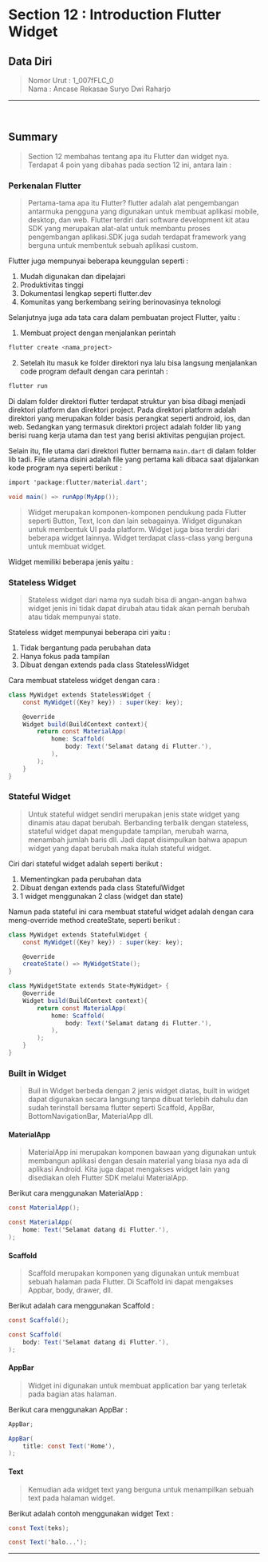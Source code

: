 # Section 12 : Introduction Flutter Widget

## Data Diri

> Nomor Urut  : 1_007fFLC_0 <br>
Nama        : Ancase Rekasae Suryo Dwi Raharjo

--- 

<br>

## **Summary**

>Section 12 membahas tentang apa itu Flutter dan widget nya. Terdapat 4 poin yang dibahas pada section 12 ini, antara lain :

### **Perkenalan Flutter**

>Pertama-tama apa itu Flutter? flutter adalah alat pengembangan antarmuka pengguna yang digunakan untuk membuat aplikasi mobile, desktop, dan web. Flutter terdiri dari software development kit atau SDK yang merupakan alat-alat untuk membantu proses pengembangan aplikasi.SDK juga sudah terdapat framework yang berguna untuk membentuk sebuah aplikasi custom.

Flutter juga mempunyai beberapa keunggulan seperti :
1. Mudah digunakan dan dipelajari
2. Produktivitas tinggi
3. Dokumentasi lengkap seperti flutter.dev
4. Komunitas yang berkembang seiring berinovasinya teknologi

Selanjutnya juga ada tata cara dalam pembuatan project Flutter, yaitu :
1. Membuat project dengan menjalankan perintah
```cs
flutter create <nama_project>
```
2. Setelah itu masuk ke folder direktori nya lalu bisa langsung menjalankan code program default dengan cara perintah :
```cs
flutter run
```

Di dalam folder direktori flutter terdapat struktur yan bisa dibagi menjadi direktori platform dan direktori project. Pada direktori platform adalah direktori yang merupakan folder basis perangkat seperti android, ios, dan web. Sedangkan yang termasuk direktori project adalah folder lib yang berisi ruang kerja utama dan test yang berisi aktivitas pengujian project.

Selain itu, file utama dari direktori flutter bernama `main.dart` di dalam folder lib tadi. File utama disini adalah file yang pertama kali dibaca saat dijalankan kode program nya seperti berikut :
```cs
import 'package:flutter/material.dart';

void main() => runApp(MyApp());
```

>Widget merupakan komponen-komponen pendukung pada Flutter seperti Button, Text, Icon dan lain sebagainya. Widget digunakan untuk membentuk UI pada platform. Widget juga bisa terdiri dari beberapa widget lainnya. Widget terdapat class-class yang berguna untuk membuat widget.

Widget memiliki beberapa jenis yaitu :

### **Stateless Widget**

>Stateless widget dari nama nya sudah bisa di angan-angan bahwa widget jenis ini tidak dapat dirubah atau tidak akan pernah berubah atau tidak mempunyai state.

Stateless widget mempunyai beberapa ciri yaitu :
1. Tidak bergantung pada perubahan data
2. Hanya fokus pada tampilan
3. Dibuat dengan extends pada class StatelessWidget

Cara membuat stateless widget dengan cara :
```cs
class MyWidget extends StatelessWidget {
    const MyWidget({Key? key}) : super(key: key);

    @override
    Widget build(BuildContext context){
        return const MaterialApp(
            home: Scaffold(
                body: Text('Selamat datang di Flutter.'),
            ),
        );
    }
}
```

### **Stateful Widget**

>Untuk stateful widget sendiri merupakan jenis state widget yang dinamis atau dapat berubah. Berbanding terbalik dengan stateless, stateful widget dapat mengupdate tampilan, merubah warna, menambah jumlah baris dll. Jadi dapat disimpulkan bahwa apapun widget yang dapat berubah maka itulah stateful widget.

Ciri dari stateful widget adalah seperti berikut :
1. Mementingkan pada perubahan data
2. Dibuat dengan extends pada class StatefulWidget
3. 1 widget menggunakan 2 class (widget dan state)

Namun pada stateful ini cara membuat stateful widget adalah dengan cara meng-override method createState, seperti berikut :
```cs
class MyWidget extends StatefulWidget {
    const MyWidget({Key? key}) : super(key: key);

    @override
    createState() => MyWidgetState();
}

class MyWidgetState extends State<MyWidget> {
    @override
    Widget build(BuildContext context){
        return const MaterialApp(
            home: Scaffold(
                body: Text('Selamat datang di Flutter.'),
            ),
        );
    }
}
```

### **Built in Widget**

>Buil in Widget berbeda dengan 2 jenis widget diatas, built in widget dapat digunakan secara langsung tanpa dibuat terlebih dahulu dan sudah terinstall bersama flutter seperti Scaffold, AppBar, BottomNavigationBar, MaterialApp dll.

#### **MaterialApp**

>MaterialApp ini merupakan komponen bawaan yang digunakan untuk membangun aplikasi dengan desain material yang biasa nya ada di aplikasi Android. Kita juga dapat mengakses widget lain yang disediakan oleh Flutter SDK melalui MaterialApp.

Berikut cara menggunakan MaterialApp :
```cs
const MaterialApp();

const MaterialApp(
    home: Text('Selamat datang di Flutter.'),
);
```

#### **Scaffold**

>Scaffold merupakan komponen yang digunakan untuk membuat sebuah halaman pada Flutter. Di Scaffold ini dapat mengakses Appbar, body, drawer, dll.

Berikut adalah cara menggunakan Scaffold :
```cs
const Scaffold();

const Scaffold(
    body: Text('Selamat datang di Flutter.'),
);
```

#### **AppBar**

>Widget ini digunakan untuk membuat application bar yang terletak pada bagian atas halaman.

Berikut cara menggunakan AppBar :
```cs
AppBar;

AppBar(
    title: const Text('Home'),
);
```

#### **Text**

>Kemudian ada widget text yang berguna untuk menampilkan sebuah text pada halaman widget.

Berikut adalah contoh menggunakan widget Text :
```cs
const Text(teks);

const Text('halo...');
```

---